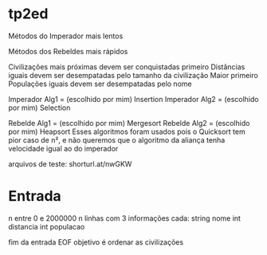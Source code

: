 # tp2ed

Métodos do Imperador mais lentos

Métodos dos Rebeldes mais rápidos

Civilizações mais próximas devem ser conquistadas primeiro
Distâncias iguais devem ser desempatadas pelo tamanho da civilização
Maior primeiro
Populações iguais devem ser desempatadas pelo nome

Imperador Alg1 = (escolhido por mim) Insertion
Imperador Alg2 = (escolhido por mim) Selection

Rebelde Alg1 = (escolhido por mim) Mergesort
Rebelde Alg2 = (escolhido por mim) Heapsort
Esses algoritmos foram usados pois o Quicksort tem pior caso de n², e não queremos que o algoritmo da aliança tenha velocidade igual ao do imperador

arquivos de teste: shorturl.at/nwGKW

# Entrada

n entre 0 e 2000000
n linhas com 3 informações cada:
  string nome
  int distancia
  int populacao

fim da entrada EOF
objetivo é ordenar as civilizações


